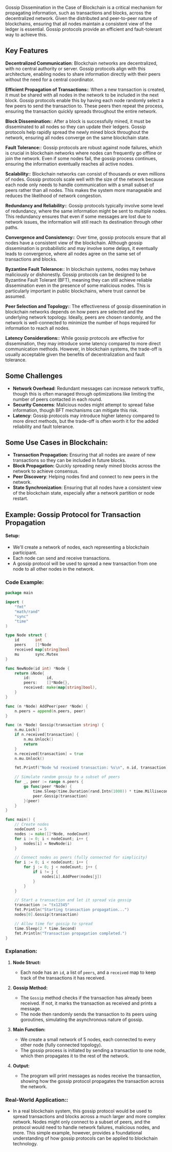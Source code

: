 Gossip Dissemination in the Case of Blockchain is a critical mechanism for propagating information, such as transactions and blocks, across the decentralized network. Given the distributed and peer-to-peer nature of blockchains, ensuring that all nodes maintain a consistent view of the ledger is essential. Gossip protocols provide an efficient and fault-tolerant way to achieve this.

## Key Features 
**Decentralized Communication**: Blockchain networks are decentralized, with no central authority or server. Gossip protocols align with this architecture, enabling nodes to share information directly with their peers without the need for a central coordinator.

**Efficient Propagation of Transactions:**: When a new transaction is created, it must be shared with all nodes in the network to be included in the next block. Gossip protocols enable this by having each node randomly select a few peers to send the transaction to. These peers then repeat the process, ensuring the transaction quickly spreads throughout the entire network.

**Block Dissemination:**: After a block is successfully mined, it must be disseminated to all nodes so they can update their ledgers. Gossip protocols help rapidly spread the newly mined block throughout the network, ensuring all nodes converge on the same blockchain state.

**Fault Tolerance:**: Gossip protocols are robust against node failures, which is crucial in blockchain networks where nodes can frequently go offline or join the network. Even if some nodes fail, the gossip process continues, ensuring the information eventually reaches all active nodes.

**Scalability:**: Blockchain networks can consist of thousands or even millions of nodes. Gossip protocols scale well with the size of the network because each node only needs to handle communication with a small subset of peers rather than all nodes. This makes the system more manageable and reduces the likelihood of network congestion.

**Redundancy and Reliability:**: Gossip protocols typically involve some level of redundancy, where the same information might be sent to multiple nodes. This redundancy ensures that even if some messages are lost due to network issues, the information will still reach its destination through other paths.

**Convergence and Consistency:**: Over time, gossip protocols ensure that all nodes have a consistent view of the blockchain. Although gossip dissemination is probabilistic and may involve some delays, it eventually leads to convergence, where all nodes agree on the same set of transactions and blocks.

**Byzantine Fault Tolerance:**: 
In blockchain systems, nodes may behave maliciously or dishonestly. Gossip protocols can be designed to be Byzantine Fault Tolerant (BFT), meaning they can still achieve reliable dissemination even in the presence of some malicious nodes. This is particularly important in public blockchains, where trust cannot be assumed.

**Peer Selection and Topology:**: The effectiveness of gossip dissemination in blockchain networks depends on how peers are selected and the underlying network topology. Ideally, peers are chosen randomly, and the network is well-connected to minimize the number of hops required for information to reach all nodes.

**Latency Considerations:**: While gossip protocols are effective for dissemination, they may introduce some latency compared to more direct communication methods. However, in blockchain systems, the trade-off is usually acceptable given the benefits of decentralization and fault tolerance.

## Some Challenges
- **Network Overhead**: Redundant messages can increase network traffic, though this is often managed through optimizations like limiting the number of peers contacted in each round.
- **Security Concerns**: Malicious nodes might attempt to spread false information, though BFT mechanisms can mitigate this risk.
- **Latency**: Gossip protocols may introduce higher latency compared to more direct methods, but the trade-off is often worth it for the added reliability and fault tolerance.

## Some Use Cases in Blockchain:
- **Transaction Propagation:** Ensuring that all nodes are aware of new transactions so they can be included in future blocks.
- **Block Propagation:** Quickly spreading newly mined blocks across the network to achieve consensus.
- **Peer Discovery**: Helping nodes find and connect to new peers in the network.
- **State Synchronization**: Ensuring that all nodes have a consistent view of the blockchain state, especially after a network partition or node restart.

## Example: Gossip Protocol for Transaction Propagation
#### **Setup:**

- We'll create a network of nodes, each representing a blockchain participant.
- Each node can send and receive transactions.
- A gossip protocol will be used to spread a new transaction from one node to all other nodes in the network.

### **Code Example:**

```go
package main

import (
	"fmt"
	"math/rand"
	"sync"
	"time"
)

type Node struct {
	id       int
	peers    []*Node
	received map[string]bool
	mu       sync.Mutex
}

func NewNode(id int) *Node {
	return &Node{
		id:       id,
		peers:    []*Node{},
		received: make(map[string]bool),
	}
}

func (n *Node) AddPeer(peer *Node) {
	n.peers = append(n.peers, peer)
}

func (n *Node) Gossip(transaction string) {
	n.mu.Lock()
	if n.received[transaction] {
		n.mu.Unlock()
		return
	}
	n.received[transaction] = true
	n.mu.Unlock()

	fmt.Printf("Node %d received transaction: %s\n", n.id, transaction)

	// Simulate random gossip to a subset of peers
	for _, peer := range n.peers {
		go func(peer *Node) {
			time.Sleep(time.Duration(rand.Intn(1000)) * time.Millisecond)
			peer.Gossip(transaction)
		}(peer)
	}
}

func main() {
	// Create nodes
	nodeCount := 5
	nodes := make([]*Node, nodeCount)
	for i := 0; i < nodeCount; i++ {
		nodes[i] = NewNode(i)
	}

	// Connect nodes as peers (fully connected for simplicity)
	for i := 0; i < nodeCount; i++ {
		for j := 0; j < nodeCount; j++ {
			if i != j {
				nodes[i].AddPeer(nodes[j])
			}
		}
	}

	// Start a transaction and let it spread via gossip
	transaction := "tx12345"
	fmt.Println("Starting transaction propagation...")
	nodes[0].Gossip(transaction)

	// Allow time for gossip to spread
	time.Sleep(2 * time.Second)
	fmt.Println("Transaction propagation completed.")
}
```

### **Explanation:**

1. **Node Struct:**
   - Each node has an `id`, a list of `peers`, and a `received` map to keep track of the transactions it has received.

2. **Gossip Method:**
   - The `Gossip` method checks if the transaction has already been received. If not, it marks the transaction as received and prints a message.
   - The node then randomly sends the transaction to its peers using goroutines, simulating the asynchronous nature of gossip.

3. **Main Function:**
   - We create a small network of 5 nodes, each connected to every other node (fully connected topology).
   - The gossip process is initiated by sending a transaction to one node, which then propagates it to the rest of the network.

4. **Output:**
   - The program will print messages as nodes receive the transaction, showing how the gossip protocol propagates the transaction across the network.

### **Real-World Application:**: 
- In a real blockchain system, this gossip protocol would be used to spread transactions and blocks across a much larger and more complex network. Nodes might only connect to a subset of peers, and the protocol would need to handle network failures, malicious nodes, and more. This simple example, however, provides a foundational understanding of how gossip protocols can be applied to blockchain technology.
